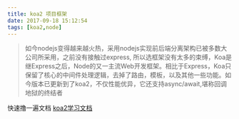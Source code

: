 ```yaml
---
title: koa2 项目框架
date: 2017-09-18 15:12:54
tags: [koa2,node]
---
```


> 如今nodejs变得越来越火热，采用nodejs实现前后端分离架构已被多数大公司所采用，之前没有接触过express, 所以选框架没有太多的束缚，Koa是继Express之后，Node的又一主流Web开发框架。相比于Express，Koa只保留了核心的中间件处理逻辑，去掉了路由，模板，以及其他一些功能。如今版本已更新到了koa2，不仅性能优异，它还支持async/await,堪称回调地狱的终结者

快速撸一遍文档 [koa2学习文档](https://chenshenhai.github.io/koa2-note/)

<!--more-->